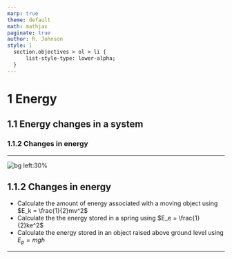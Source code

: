 ```yaml
---
marp: true
theme: default
math: mathjax
paginate: true
author: R. Johnson
style: |
  section.objectives > ol > li {
      list-style-type: lower-alpha;
  }
---
```


# 1 Energy
## 1.1 Energy changes in a system
### 1.1.2 Changes in energy

---

<!-- _class: objectives -->

![bg left:30%](https://images.unsplash.com/photo-1492962827063-e5ea0d8c01f5?ixlib=rb-4.0.3&ixid=MnwxMjA3fDB8MHxwaG90by1wYWdlfHx8fGVufDB8fHx8&auto=format&fit=crop&w=2121&q=80)
## 1.1.2 Changes in energy


- Calculate the amount of energy associated with a moving object using $E_k = \frac{1}{2}mv^2$
- Calculate the the energy stored in a spring using $E_e = \frac{1}{2}ke^2$
- Calculate the energy stored in an object raised above ground level using $E_p = mgh$



---